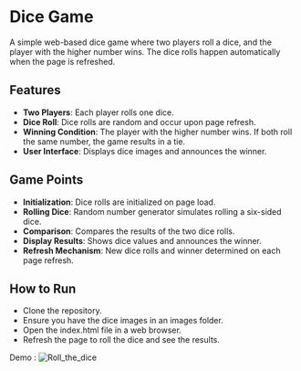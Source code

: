 # Dice Game

A simple web-based dice game where two players roll a dice, and the player with the higher number wins. The dice rolls happen automatically when the page is refreshed.

## Features

- **Two Players**: Each player rolls one dice.
- **Dice Roll**: Dice rolls are random and occur upon page refresh.
- **Winning Condition**: The player with the higher number wins. If both roll the same number, the game results in a tie.
- **User Interface**: Displays dice images and announces the winner.

## Game Points

- **Initialization**: Dice rolls are initialized on page load.
- **Rolling Dice**: Random number generator simulates rolling a six-sided dice.
- **Comparison**: Compares the results of the two dice rolls.
- **Display Results**: Shows dice values and announces the winner.
- **Refresh Mechanism**: New dice rolls and winner determined on each page refresh.

## How to Run
- Clone the repository.
- Ensure you have the dice images in an images folder.
- Open the index.html file in a web browser.
- Refresh the page to roll the dice and see the results.

Demo : ![Roll_the_dice](https://github.com/shivan2004/GameZone/assets/112183968/edd7414f-e6b1-47e6-a521-596f3249a7ae)
